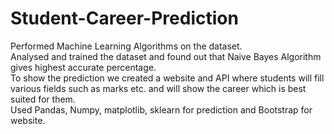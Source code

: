 # Student-Career-Prediction
Performed Machine Learning Algorithms on the dataset.</br>
Analysed and trained the dataset and found out that Naive Bayes Algorithm gives highest accurate
percentage.</br>
To show the prediction we created a website and API where students will fill various fields such as marks etc.
and will show the career which is best suited for them.</br>
Used Pandas, Numpy, matplotlib, sklearn for prediction and Bootstrap for website.

